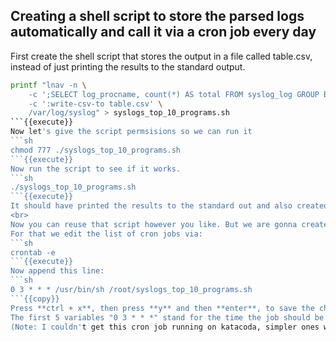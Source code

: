 ## Creating a shell script to store the parsed logs automatically and call it via a cron job every day
First create the shell script that stores the output in a file called table.csv, instead of just printing the results to the standard output.
```sh
printf "lnav -n \
    -c ';SELECT log_procname, count(*) AS total FROM syslog_log GROUP BY log_procname ORDER BY total DESC LIMIT 10' \
    -c ':write-csv-to table.csv' \
    /var/log/syslog" > syslogs_top_10_programs.sh
```{{execute}}
Now let's give the script permsisions so we can run it
```sh
chmod 777 ./syslogs_top_10_programs.sh
```{{execute}}
Now run the script to see if it works.
```sh
./syslogs_top_10_programs.sh
```{{execute}}
It should have printed the results to the standard out and also created the table.csv file. Check it out in the window above the console, after the view has refreshed.
<br>
Now you can reuse that script however you like. But we are gonna create a so called cron job that lets the virtual machine execute that script once every day at 3am.<br>
For that we edit the list of cron jobs via:
```sh
crontab -e
```{{execute}}
Now append this line:
```sh
0 3 * * * /usr/bin/sh /root/syslogs_top_10_programs.sh
```{{copy}}
Press **ctrl + x**, then press **y** and then **enter**, to save the changes.<br>
The first 5 variables "0 3 * * *" stand for the time the job should be executed in the format: Minute (0-59), Hour(0-23), Day of Month(1-31), Month(1-12), and Day of Week(Sunday=0-7).<br> 
(Note: I couldn't get this cron job running on katacoda, simpler ones worked but not this one, on your local ubuntu install it should work though)